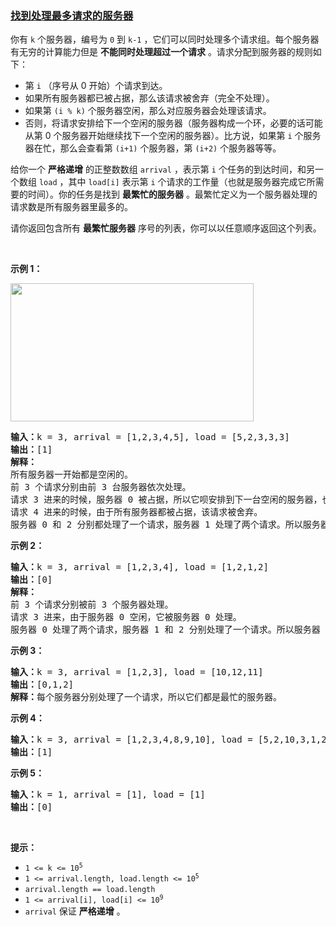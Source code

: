 ### [找到处理最多请求的服务器](https://leetcode-cn.com/problems/find-servers-that-handled-most-number-of-requests)

<p>你有 <code>k</code> 个服务器，编号为 <code>0</code> 到 <code>k-1</code> ，它们可以同时处理多个请求组。每个服务器有无穷的计算能力但是 <strong>不能同时处理超过一个请求</strong> 。请求分配到服务器的规则如下：</p>

<ul>
	<li>第 <code>i</code> （序号从 0 开始）个请求到达。</li>
	<li>如果所有服务器都已被占据，那么该请求被舍弃（完全不处理）。</li>
	<li>如果第 <code>(i % k)</code> 个服务器空闲，那么对应服务器会处理该请求。</li>
	<li>否则，将请求安排给下一个空闲的服务器（服务器构成一个环，必要的话可能从第 0 个服务器开始继续找下一个空闲的服务器）。比方说，如果第 <code>i</code> 个服务器在忙，那么会查看第 <code>(i+1)</code> 个服务器，第 <code>(i+2)</code> 个服务器等等。</li>
</ul>

<p>给你一个 <strong>严格递增</strong> 的正整数数组 <code>arrival</code> ，表示第 <code>i</code> 个任务的到达时间，和另一个数组 <code>load</code> ，其中 <code>load[i]</code> 表示第 <code>i</code> 个请求的工作量（也就是服务器完成它所需要的时间）。你的任务是找到 <strong>最繁忙的服务器</strong> 。最繁忙定义为一个服务器处理的请求数是所有服务器里最多的。</p>

<p>请你返回包含所有 <strong>最繁忙服务器</strong> 序号的列表，你可以以任意顺序返回这个列表。</p>

<p> </p>

<p><strong>示例 1：</strong></p>

<p><img alt="" src="https://assets.leetcode-cn.com/aliyun-lc-upload/uploads/2020/10/03/load-1.png" style="height: 221px; width: 389px;" /></p>

<pre>
<strong>输入：</strong>k = 3, arrival = [1,2,3,4,5], load = [5,2,3,3,3] 
<strong>输出：</strong>[1] 
<strong>解释：</strong>
所有服务器一开始都是空闲的。
前 3 个请求分别由前 3 台服务器依次处理。
请求 3 进来的时候，服务器 0 被占据，所以它呗安排到下一台空闲的服务器，也就是服务器 1 。
请求 4 进来的时候，由于所有服务器都被占据，该请求被舍弃。
服务器 0 和 2 分别都处理了一个请求，服务器 1 处理了两个请求。所以服务器 1 是最忙的服务器。
</pre>

<p><strong>示例 2：</strong></p>

<pre>
<strong>输入：</strong>k = 3, arrival = [1,2,3,4], load = [1,2,1,2]
<strong>输出：</strong>[0]
<strong>解释：</strong>
前 3 个请求分别被前 3 个服务器处理。
请求 3 进来，由于服务器 0 空闲，它被服务器 0 处理。
服务器 0 处理了两个请求，服务器 1 和 2 分别处理了一个请求。所以服务器 0 是最忙的服务器。
</pre>

<p><strong>示例 3：</strong></p>

<pre>
<strong>输入：</strong>k = 3, arrival = [1,2,3], load = [10,12,11]
<strong>输出：</strong>[0,1,2]
<strong>解释：</strong>每个服务器分别处理了一个请求，所以它们都是最忙的服务器。
</pre>

<p><strong>示例 4：</strong></p>

<pre>
<strong>输入：</strong>k = 3, arrival = [1,2,3,4,8,9,10], load = [5,2,10,3,1,2,2]
<strong>输出：</strong>[1]
</pre>

<p><strong>示例 5：</strong></p>

<pre>
<strong>输入：</strong>k = 1, arrival = [1], load = [1]
<strong>输出：</strong>[0]
</pre>

<p> </p>

<p><strong>提示：</strong></p>

<ul>
	<li><code>1 <= k <= 10<sup>5</sup></code></li>
	<li><code>1 <= arrival.length, load.length <= 10<sup>5</sup></code></li>
	<li><code>arrival.length == load.length</code></li>
	<li><code>1 <= arrival[i], load[i] <= 10<sup>9</sup></code></li>
	<li><code>arrival</code> 保证 <strong>严格递增</strong> 。</li>
</ul>

